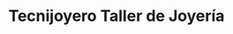 ---
title: "Tecnijoyero Taller de Joyería"
url: /guayaquil/tecnijoyero-taller-de-joyeria/
shop: joyería
---